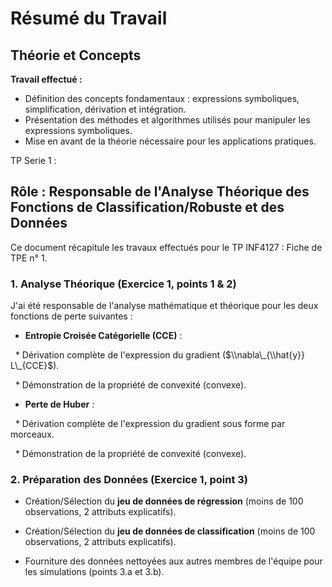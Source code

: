 # Résumé du Travail

## Théorie et Concepts

**Travail effectué :**
- Définition des concepts fondamentaux : expressions symboliques, simplification, dérivation et intégration.
- Présentation des méthodes et algorithmes utilisés pour manipuler les expressions symboliques.
- Mise en avant de la théorie nécessaire pour les applications pratiques.


TP Serie 1 :



## Rôle : Responsable de l'Analyse Théorique des Fonctions de Classification/Robuste et des Données



Ce document récapitule les travaux effectués pour le TP INF4127 : Fiche de TPE n° 1.



### 1. Analyse Théorique (Exercice 1, points 1 \& 2)



J'ai été responsable de l'analyse mathématique et théorique pour les deux fonctions de perte suivantes :



* **Entropie Croisée Catégorielle (CCE)** :

    * Dérivation complète de l'expression du gradient ($\\nabla\_{\\hat{y}} L\_{CCE}$).

    * Démonstration de la propriété de convexité (convexe).

* **Perte de Huber** :

    * Dérivation complète de l'expression du gradient sous forme par morceaux.

    * Démonstration de la propriété de convexité (convexe).



### 2. Préparation des Données (Exercice 1, point 3)



* Création/Sélection du **jeu de données de régression** (moins de 100 observations, 2 attributs explicatifs).

* Création/Sélection du **jeu de données de classification** (moins de 100 observations, 2 attributs explicatifs).

* Fourniture des données nettoyées aux autres membres de l'équipe pour les simulations (points 3.a et 3.b).

